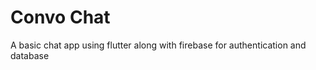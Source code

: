 # Convo Chat

A basic chat app using flutter along with firebase for authentication and database



